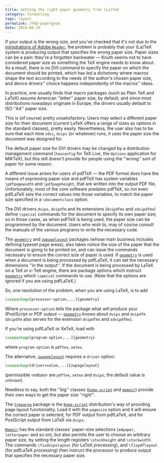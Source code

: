 ```yaml
---
title: Getting the right paper geometry from (La)TeX
category: formatting
tags: layout
permalink: /FAQ-papergeom
date: 2014-06-10
---
```


If your output is the wrong size, and you've checked that it's not due
to the [ministrations of Adobe `Reader`](FAQ-acroantics),
the problem is probably that your (La)TeX system is producing output
that specifies the wrong paper size.  Paper sizes can be a pain:
they're a forgotten backwater&nbsp;&mdash; Knuth seems not to have considered
paper size as something the TeX engine needs to know about.  As a
result, there is no DVI command to specify the paper on which
the document should be printed, which has led a dichotomy where macros
shape the text according to the needs of the author's chosen paper
size, and device drivers'' choice happens independently of the macros''
ideas.

In practice, one usually finds that macro packages (such as Plain TeX and
LaTeX) assume American ''letter'' paper size, by default; and since
most distributions nowadays originate in Europe, the drivers usually
default to ISO ''A4'' paper size.

This is (of course) pretty unsatisfactory.  Users may select a
different paper size for their document (current LaTeX offers a
range of sizes as options in the standard classes), pretty easily.
Nevertheless, the user also has to be sure that each time
`xdvi`, `dvips` (or whatever) runs, it uses the
paper size the document was designed for.

The default paper size for DVI drivers may be changed by a
distribution management command (`texconfig` for TeX&nbsp;Live,
the `Options` application for MiKTeX), but this still
doesn't provide for people using the ''wrong'' sort of paper for some
reason.

A different issue arises for users of pdfTeX&nbsp;&mdash; the
PDF format _does_ have the means of expressing paper size
and pdfTeX has system variables `\pdfpagewidth` and
`\pdfpageheight`, that are written into the output PDF file.
Unfortunately, most of the core software predates pdfTeX, so not even
pdfLaTeX sets the correct values into those variables, to match the
paper size specified in a `\documentclass` option.

The DVI drivers `dvips`, `dvipdfm` and its
extensions (`dvipdfmx` and `xdvipdfmx`) define
`\special` commands for the document to specify its own paper size;
so in those cases, as when pdfTeX is being used, the
paper size can be programmed by the document.  Users who wish to, may
of course consult the manuals of the various programs to write the
necessary code.

The [`geometry`](https://ctan.org/pkg/geometry) and [`zwpagelayout`](https://ctan.org/pkg/zwpagelayout) packages (whose main
business includes defining
typeset page areas), also takes notice the size of the paper that the
document is going to be printed on, and can issue the commands
necessary to ensure the correct size of paper is used.  If
[`geometry`](https://ctan.org/pkg/geometry) is used when a document is being processed by
pdfLaTeX, it can set the necessary dimensions ''in the output''.
If the document is being processed by LaTeX on a TeX or &epsilon;-TeX
engine, there are package options which instruct [`geometry`](https://ctan.org/pkg/geometry)
which `\special` commands to use.  (Note that the options are
ignored if you are using pdfLaTeX.)

So, one resolution of the problem, when you are using LaTeX, is to add
```latex
\usepackage[processor-option,...]{geometry}
```
Where `processor-option` tells the package what will produce
your (PostScript or PDF output&nbsp;&mdash; [`geometry`](https://ctan.org/pkg/geometry) knows about
`dvips` and `dvipdfm` (`dvipdfm` also
serves for the extension `dvipdfmx` and
`xdvipdfmx`).

If you're using pdfLaTeX or XeTeX, load with
```latex
\usepackage[program-option,...]{geometry}
```
where `program-option` is `pdftex`,
`xetex`.

The alternative, [`zwpagelayout`](https://ctan.org/pkg/zwpagelayout) requires a `driver`
option:
```latex
\usepackage[driver=value,...]{zwpagelayout}
```
(permissible &lsaquo;_values_&rsaquo; are `pdftex`, `xetex`
and `dvips`; the default value is `unknown`).

Needless to say, both the ''big'' classes ([`koma-script`](https://ctan.org/pkg/koma-script) and
[`memoir`](https://ctan.org/pkg/memoir)) provide their own ways to get the paper size
''right''.

The [`typearea`](https://ctan.org/pkg/typearea) package is the [`Koma-script`](https://ctan.org/pkg/Koma-script)
distribution's way of providing page layout functionality.  Load it
with the `pagesize` option and it will ensure the correct
paper is selected, for PDF output from pdfLaTeX, and for
PostScript output from LaTeX via `dvips`.

[`Memoir`](https://ctan.org/pkg/Memoir) has the standard classes' paper-size selections
(`a4paper`, `letterpaper` and so on), but also
permits the user to choose an arbitrary paper size, by setting the
length registers `\stockheight` and `\stockwidth`.  The commands
`\fixdvipslayout` (for LaTeX processing), and `\fixpdflayout`
(for pdfLaTeX processing) then instruct the processor to produce
output that specifies the necessary paper size.

